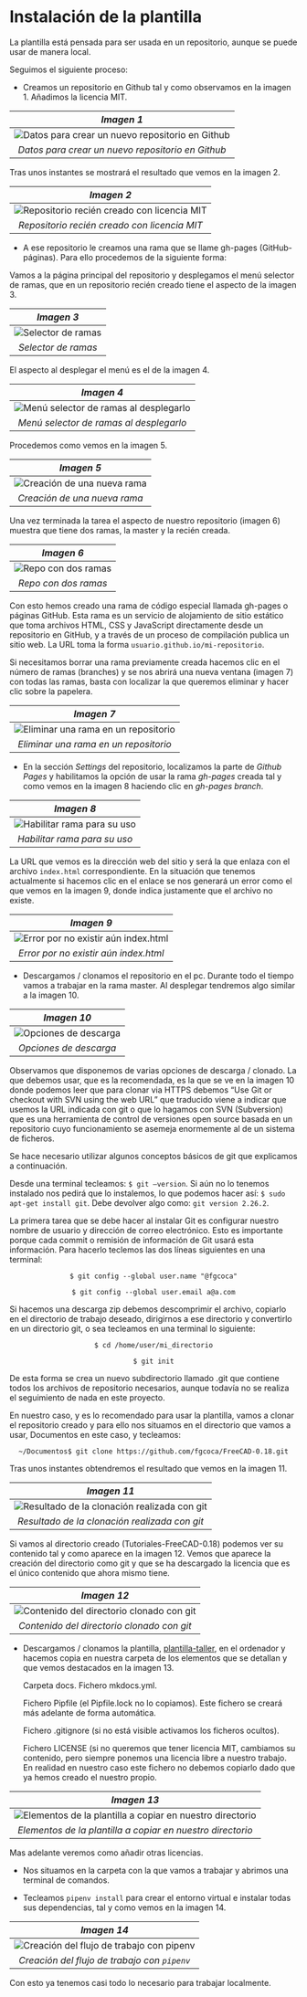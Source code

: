 # Instalación de la plantilla

La plantilla está pensada para ser usada en un repositorio, aunque se puede usar de manera local.

Seguimos el siguiente proceso:

- Creamos un repositorio en Github tal y como observamos en la imagen 1. Añadimos la licencia MIT.

| _Imagen 1_ |  
| :-: |  
|![Datos para crear un nuevo repositorio en Github](../img/plantilla/i1.png)|
|_Datos para crear un nuevo repositorio en Github_|

Tras unos instantes se mostrará el resultado que vemos en la imagen 2.

| _Imagen 2_ |
| :-: |
|![Repositorio recién creado con licencia MIT](../img/plantilla/i2.png) |
|_Repositorio recién creado con licencia MIT_ |

- A ese repositorio le creamos una rama que se llame gh-pages (GitHub-páginas). Para ello procedemos de la siguiente forma:

Vamos a la página principal del repositorio y desplegamos el menú selector de ramas, que en un repositorio recién creado tiene el aspecto de la imagen 3.

<center>

| _Imagen 3_ |
| :-: |
|![Selector de ramas](../img/plantilla/i3.png) | 
|_Selector de ramas_ |

</center>

El aspecto al desplegar el menú es el de la imagen 4.

<center> 

| _Imagen 4_ |
| :-: |
|![Menú selector de ramas al desplegarlo](../img/plantilla/i4.png) | 
|_Menú selector de ramas al desplegarlo_ |

</center>

Procedemos como vemos en la imagen 5.

<center>

| _Imagen 5_ |
| :-: |
|![Creación de una nueva rama](../img/plantilla/i5.png) | 
|_Creación de una nueva rama_ |

</center>

Una vez terminada la tarea el aspecto de nuestro repositorio (imagen 6) muestra que tiene dos ramas, la master y la recién creada.

<center>

| _Imagen 6_ |
| :-: |
|![Repo con dos ramas](../img/plantilla/i6.png) | 
|_Repo con dos ramas_|

</center>

Con esto hemos creado una rama de código especial llamada gh-pages o páginas GitHub. Esta rama es un servicio de alojamiento de sitio estático que toma archivos HTML, CSS y JavaScript directamente desde un repositorio en GitHub, y a través de un proceso de compilación publica un sitio web.  La URL toma la forma `usuario.github.io/mi-repositorio`.

Si necesitamos borrar una rama previamente creada hacemos clic en el número de ramas (branches) y se nos abrirá una nueva ventana (imagen 7) con todas las ramas, basta con localizar la que queremos eliminar y hacer clic sobre la papelera.

<center>

| _Imagen 7_ |
| :-: |
|![Eliminar una rama en un repositorio](../img/plantilla/i7.png) |
|_Eliminar una rama en un repositorio_ |

</center>

- En la sección _Settings_ del repositorio, localizamos la parte de _Github Pages_ y habilitamos la opción de usar la rama _gh-pages_ creada tal y como vemos en la imagen 8 haciendo clic en _gh-pages branch_.

<center>

| _Imagen 8_ |
| :-: |
|![Habilitar rama para su uso](../img/plantilla/i8.png) | 
|_Habilitar rama para su uso_ |

</center>

La URL que vemos es la dirección web del sitio y será la que enlaza con el archivo `index.html` correspondiente. En la situación que tenemos actualmente si hacemos clic en el enlace se nos generará un error como el que vemos en la imagen 9, donde indica justamente que el archivo no existe.

<center>

| _Imagen 9_ |
| :-: |
|![Error por no existir aún index.html](../img/plantilla/i9.png) |
|_Error por no existir aún index.html_ |

</center>

- Descargamos / clonamos el repositorio en el pc. Durante todo el tiempo vamos a trabajar en la rama master. Al desplegar tendremos algo similar a la imagen 10.

<center>

| _Imagen 10_ |
| :-: |
|![Opciones de descarga](../img/plantilla/i10.png) |
|_Opciones de descarga_ |

</center>

Observamos que disponemos de varias opciones de descarga / clonado. La que debemos usar, que es la recomendada, es la que se ve en la imagen 10 donde podemos leer que para clonar via HTTPS debemos “Use Git or checkout with SVN using the web URL” que traducido viene a indicar que usemos la URL indicada con git o que lo hagamos con SVN (Subversion) que es una herramienta de control de versiones open source basada en un repositorio cuyo funcionamiento se asemeja enormemente al de un sistema de ficheros.

Se hace necesario utilizar algunos conceptos básicos de git que explicamos a continuación.

Desde una terminal tecleamos: `$ git –version`. Si aún no lo tenemos instalado nos pedirá que lo instalemos, lo que podemos hacer así: `$ sudo apt-get install git`. Debe devolver algo como:  `git version 2.26.2`.

La primera tarea que se debe hacer al instalar Git es configurar nuestro nombre de usuario y dirección de correo electrónico. Esto es importante porque cada commit o remisión de información de Git usará esta información. Para hacerlo teclemos las dos líneas siguientes en una terminal:

<center>

`$ git config --global user.name "@fgcoca"`

`$ git config --global user.email a@a.com`

</center>

Si hacemos una descarga zip debemos descomprimir el archivo, copiarlo en el directorio de trabajo deseado, dirigirnos a ese directorio y convertirlo en un directorio git, o sea tecleamos en una terminal lo siguiente:

<center>

`$ cd /home/user/mi_directorio`

`$ git init`
</center>

De esta forma se crea un nuevo subdirectorio llamado .git que contiene todos los archivos de repositorio necesarios, aunque todavía no se realiza el seguimiento de nada en este proyecto.

En nuestro caso, y es lo recomendado para usar la plantilla, vamos a clonar el repositorio creado y para ello nos situamos en el directorio que vamos a usar, Documentos en este caso, y tecleamos:

<center>

`~/Documentos$ git clone https://github.com/fgcoca/FreeCAD-0.18.git`
</center>

Tras unos instantes obtendremos el resultado que vemos en la imagen 11.

<center>

| _Imagen 11_ |
| :-: |
|![Resultado de la clonación realizada con git](../img/plantilla/i11.png) |
|_Resultado de la clonación realizada con git_ |

</center>

Si vamos al directorio creado (Tutoriales-FreeCAD-0.18) podemos ver su contenido tal y como aparece en la imagen 12. Vemos que aparece la creación del directorio como git y que se ha descargado la licencia que es el único contenido que ahora mismo tiene.

<center>

| _Imagen 12_ |
| :-: |
|![Contenido del directorio clonado con git](../img/plantilla/i12.png) |
|_Contenido del directorio clonado con git_ |

</center>

- Descargamos / clonamos la plantilla, [plantilla-taller](https://github.com/LaJaqueria/plantilla-taller), en el ordenador y hacemos copia en nuestra carpeta de los elementos que se detallan y que vemos destacados en la imagen 13.

    Carpeta docs.
    Fichero mkdocs.yml.

    Fichero Pipfile (el Pipfile.lock no lo copiamos). Este fichero se creará más adelante de forma automática.

    Fichero .gitignore (si no está visible activamos los ficheros ocultos).

    Fichero LICENSE (si no queremos que tener licencia MIT, cambiamos su contenido, pero siempre ponemos una licencia libre a nuestro trabajo. En realidad en nuestro caso este fichero no debemos copiarlo dado que ya hemos creado el nuestro propio.

<center>

| _Imagen 13_ |
| :-: |
|![Elementos de la plantilla a copiar en nuestro directorio](../img/plantilla/i13.png) |
|_Elementos de la plantilla a copiar en nuestro directorio_ |

</center>

Mas adelante veremos como añadir otras licencias.

- Nos situamos en la carpeta con la que vamos a trabajar y abrimos una terminal de comandos.

- Tecleamos `pipenv install` para crear el entorno virtual e instalar todas sus dependencias, tal y como vemos en la imagen 14.

<center>

| _Imagen 14_ |
| :-: |
|![Creación del flujo de trabajo con `pipenv`](../img/plantilla/i14.png) | 
|_Creación del flujo de trabajo con `pipenv`_ |

</center>

Con esto ya tenemos casi todo lo necesario para trabajar localmente.

